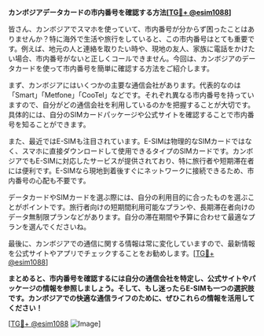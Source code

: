 **カンボジアデータカードの市内番号を確認する方法[[TG💪+ @esim1088](https://t.me/s/esim1088)]**

皆さん、カンボジアでスマホを使っていて、市内番号が分からず困ったことはありませんか？特に海外で生活や旅行をしていると、この市内番号はとても重要です。例えば、地元の人と連絡を取りたい時や、現地の友人、家族に電話をかけたい場合、市内番号がないと正しくコールできません。今回は、カンボジアのデータカードを使って市内番号を簡単に確認する方法をご紹介します。

まず、カンボジアにはいくつかの主要な通信会社があります。代表的なのは「Smart」「Metfone」「CooTel」などです。それぞれ異なる市内番号を持っていますので、自分がどの通信会社を利用しているのかを把握することが大切です。具体的には、自分のSIMカードパッケージや公式サイトを確認することで市内番号を知ることができます。

また、最近ではE-SIMも注目されています。E-SIMは物理的なSIMカードではなく、スマホに直接ダウンロードして使用できるタイプのSIMカードです。カンボジアでもE-SIMに対応したサービスが提供されており、特に旅行者や短期滞在者には便利です。E-SIMなら現地到着後すぐにネットワークに接続できるため、市内番号の心配も不要です。

データカードやSIMカードを選ぶ際には、自分の利用目的に合ったものを選ぶことがポイントです。旅行者向けの短期間利用可能なプランや、長期滞在者向けのデータ無制限プランなどがあります。自分の滞在期間や予算に合わせて最適なプランを選んでくださいね。

最後に、カンボジアでの通信に関する情報は常に変化していますので、最新情報を公式サイトやアプリでチェックすることをお勧めします。[[TG💪+ @esim1088](https://t.me/s/esim1088)]

**まとめると、市内番号を確認するには自分の通信会社を特定し、公式サイトやパッケージの情報を参照しましょう。そして、もし迷ったらE-SIMも一つの選択肢です。カンボジアでの快適な通信ライフのために、ぜひこれらの情報を活用してください！**

[[TG💪+ @esim1088](https://t.me/s/esim1088) ![Image](https://i.postimg.cc/Y0z9fWf4/image.png)]